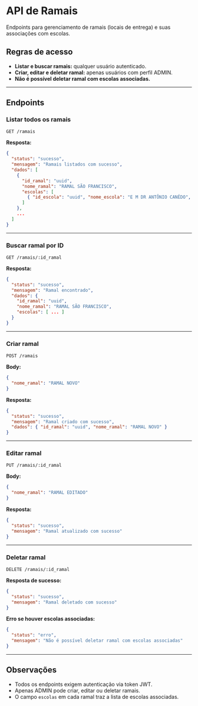 # API de Ramais

Endpoints para gerenciamento de ramais (locais de entrega) e suas associações com escolas.

## Regras de acesso
- **Listar e buscar ramais:** qualquer usuário autenticado.
- **Criar, editar e deletar ramal:** apenas usuários com perfil ADMIN.
- **Não é possível deletar ramal com escolas associadas.**

---

## Endpoints

### Listar todos os ramais
`GET /ramais`

**Resposta:**
```json
{
  "status": "sucesso",
  "mensagem": "Ramais listados com sucesso",
  "dados": [
    {
      "id_ramal": "uuid",
      "nome_ramal": "RAMAL SÃO FRANCISCO",
      "escolas": [
        { "id_escola": "uuid", "nome_escola": "E M DR ANTÔNIO CANÊDO", ... }
      ]
    },
    ...
  ]
}
```

---

### Buscar ramal por ID
`GET /ramais/:id_ramal`

**Resposta:**
```json
{
  "status": "sucesso",
  "mensagem": "Ramal encontrado",
  "dados": {
    "id_ramal": "uuid",
    "nome_ramal": "RAMAL SÃO FRANCISCO",
    "escolas": [ ... ]
  }
}
```

---

### Criar ramal
`POST /ramais`

**Body:**
```json
{
  "nome_ramal": "RAMAL NOVO"
}
```

**Resposta:**
```json
{
  "status": "sucesso",
  "mensagem": "Ramal criado com sucesso",
  "dados": { "id_ramal": "uuid", "nome_ramal": "RAMAL NOVO" }
}
```

---

### Editar ramal
`PUT /ramais/:id_ramal`

**Body:**
```json
{
  "nome_ramal": "RAMAL EDITADO"
}
```

**Resposta:**
```json
{
  "status": "sucesso",
  "mensagem": "Ramal atualizado com sucesso"
}
```

---

### Deletar ramal
`DELETE /ramais/:id_ramal`

**Resposta de sucesso:**
```json
{
  "status": "sucesso",
  "mensagem": "Ramal deletado com sucesso"
}
```

**Erro se houver escolas associadas:**
```json
{
  "status": "erro",
  "mensagem": "Não é possível deletar ramal com escolas associadas"
}
```

---

## Observações
- Todos os endpoints exigem autenticação via token JWT.
- Apenas ADMIN pode criar, editar ou deletar ramais.
- O campo `escolas` em cada ramal traz a lista de escolas associadas.

